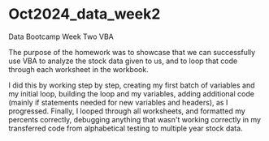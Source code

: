 # Oct2024_data_week2
Data Bootcamp Week Two VBA

The purpose of the homework was to showcase that we can successfully use VBA to analyze the stock data given to us, and to loop that code through each worksheet in the workbook.

I did this by working step by step, creating my first batch of variables and my initial loop, building the loop and my variables, adding additional code (mainly if statements needed for new variables and headers), as I progressed. Finally, I looped through all worksheets, and formatted my percents correctly, debugging anything that wasn't working correctly in my transferred code from alphabetical testing to multiple year stock data.

